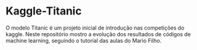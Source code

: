 # Kaggle-Titanic
O modelo Titanic é um projeto inicial de introdução nas competições do kaggle.
Neste repositório mostro a evolução dos resultados de códigos de machine learning, seguindo o tutorial das aulas do Mario Filho.
